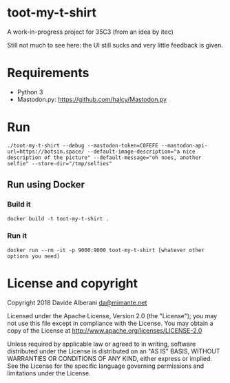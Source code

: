 # toot-my-t-shirt

A work-in-progress project for 35C3 (from an idea by itec)

Still not much to see here: the UI still sucks and very little feedback is given.

# Requirements

* Python 3
* Mastodon.py: https://github.com/halcy/Mastodon.py

# Run

```
./toot-my-t-shirt --debug --mastodon-token=C0FEFE --mastodon-api-url=https://botsin.space/ --default-image-description="a nice description of the picture" --default-message="oh noes, another selfie" --store-dir="/tmp/selfies"
```

## Run using Docker

### Build it

```
docker build -t toot-my-t-shirt .
```

### Run it

```
docker run --rm -it -p 9000:9000 toot-my-t-shirt [whatever other options you need]
```

# License and copyright

Copyright 2018 Davide Alberani <da@mimante.net>

Licensed under the Apache License, Version 2.0 (the "License");
you may not use this file except in compliance with the License.
You may obtain a copy of the License at http://www.apache.org/licenses/LICENSE-2.0

Unless required by applicable law or agreed to in writing, software
distributed under the License is distributed on an "AS IS" BASIS,
WITHOUT WARRANTIES OR CONDITIONS OF ANY KIND, either express or implied.
See the License for the specific language governing permissions and
limitations under the License.

